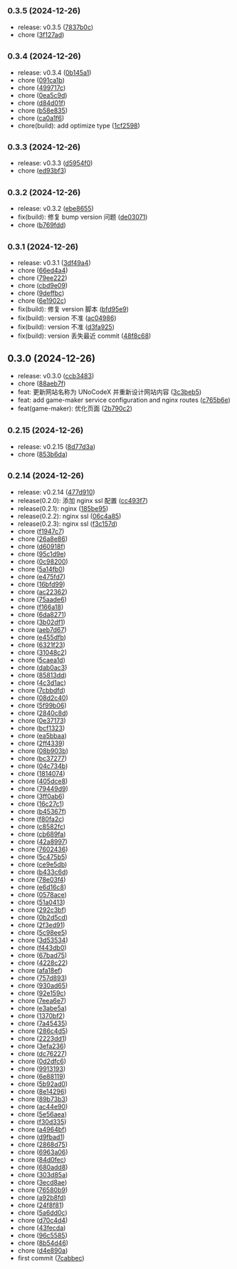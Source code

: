 ## <small>0.3.5 (2024-12-26)</small>

* release: v0.3.5 ([7837b0c](https://github.com/tolerance-go/llm-good/commit/7837b0c))
* chore ([3f127ad](https://github.com/tolerance-go/llm-good/commit/3f127ad))



## <small>0.3.4 (2024-12-26)</small>

* release: v0.3.4 ([0b145a1](https://github.com/tolerance-go/llm-good/commit/0b145a1))
* chore ([091ca1b](https://github.com/tolerance-go/llm-good/commit/091ca1b))
* chore ([499717c](https://github.com/tolerance-go/llm-good/commit/499717c))
* chore ([0ea5c9d](https://github.com/tolerance-go/llm-good/commit/0ea5c9d))
* chore ([d84d01f](https://github.com/tolerance-go/llm-good/commit/d84d01f))
* chore ([b58e835](https://github.com/tolerance-go/llm-good/commit/b58e835))
* chore ([ca0a1f6](https://github.com/tolerance-go/llm-good/commit/ca0a1f6))
* chore(build): add optimize type ([1cf2598](https://github.com/tolerance-go/llm-good/commit/1cf2598))



## <small>0.3.3 (2024-12-26)</small>

* release: v0.3.3 ([d5954f0](https://github.com/tolerance-go/llm-good/commit/d5954f0))
* chore ([ed93bf3](https://github.com/tolerance-go/llm-good/commit/ed93bf3))



## <small>0.3.2 (2024-12-26)</small>

* release: v0.3.2 ([ebe8655](https://github.com/tolerance-go/llm-good/commit/ebe8655))
* fix(build): 修复 bump version 问题 ([de03071](https://github.com/tolerance-go/llm-good/commit/de03071))
* chore ([b769fdd](https://github.com/tolerance-go/llm-good/commit/b769fdd))



## <small>0.3.1 (2024-12-26)</small>

* release: v0.3.1 ([3df49a4](https://github.com/tolerance-go/llm-good/commit/3df49a4))
* chore ([66ed4a4](https://github.com/tolerance-go/llm-good/commit/66ed4a4))
* chore ([79ee222](https://github.com/tolerance-go/llm-good/commit/79ee222))
* chore ([cbd9e09](https://github.com/tolerance-go/llm-good/commit/cbd9e09))
* chore ([9deffbc](https://github.com/tolerance-go/llm-good/commit/9deffbc))
* chore ([6e1902c](https://github.com/tolerance-go/llm-good/commit/6e1902c))
* fix(build): 修复 version 脚本 ([bfd95e9](https://github.com/tolerance-go/llm-good/commit/bfd95e9))
* fix(build): version 不准 ([ac04986](https://github.com/tolerance-go/llm-good/commit/ac04986))
* fix(build): version 不准 ([d3fa925](https://github.com/tolerance-go/llm-good/commit/d3fa925))
* fix(build): version 丢失最近 commit ([48f8c68](https://github.com/tolerance-go/llm-good/commit/48f8c68))



## 0.3.0 (2024-12-26)

* release: v0.3.0 ([ccb3483](https://github.com/tolerance-go/llm-good/commit/ccb3483))
* chore ([88aeb7f](https://github.com/tolerance-go/llm-good/commit/88aeb7f))
* feat: 更新网站名称为 UNoCodeX 并重新设计网站内容 ([3c3beb5](https://github.com/tolerance-go/llm-good/commit/3c3beb5))
* feat: add game-maker service configuration and nginx routes ([c765b6e](https://github.com/tolerance-go/llm-good/commit/c765b6e))
* feat(game-maker): 优化页面 ([2b790c2](https://github.com/tolerance-go/llm-good/commit/2b790c2))



## <small>0.2.15 (2024-12-26)</small>

* release: v0.2.15 ([8d77d3a](https://github.com/tolerance-go/llm-good/commit/8d77d3a))
* chore ([853b6da](https://github.com/tolerance-go/llm-good/commit/853b6da))



## <small>0.2.14 (2024-12-26)</small>

* release: v0.2.14 ([477d910](https://github.com/tolerance-go/llm-good/commit/477d910))
* release(0.2.0): 添加 nginx ssl 配置 ([cc493f7](https://github.com/tolerance-go/llm-good/commit/cc493f7))
* release(0.2.1): nginx ([185be95](https://github.com/tolerance-go/llm-good/commit/185be95))
* release(0.2.2): nginx ssl ([06c4a85](https://github.com/tolerance-go/llm-good/commit/06c4a85))
* release(0.2.3): nginx ssl ([f3c157d](https://github.com/tolerance-go/llm-good/commit/f3c157d))
* chore ([f1947c7](https://github.com/tolerance-go/llm-good/commit/f1947c7))
* chore ([26a8e86](https://github.com/tolerance-go/llm-good/commit/26a8e86))
* chore ([d60918f](https://github.com/tolerance-go/llm-good/commit/d60918f))
* chore ([95c1d9e](https://github.com/tolerance-go/llm-good/commit/95c1d9e))
* chore ([0c98200](https://github.com/tolerance-go/llm-good/commit/0c98200))
* chore ([5a14fb0](https://github.com/tolerance-go/llm-good/commit/5a14fb0))
* chore ([e475fd7](https://github.com/tolerance-go/llm-good/commit/e475fd7))
* chore ([16bfd99](https://github.com/tolerance-go/llm-good/commit/16bfd99))
* chore ([ac22362](https://github.com/tolerance-go/llm-good/commit/ac22362))
* chore ([75aade6](https://github.com/tolerance-go/llm-good/commit/75aade6))
* chore ([f166a18](https://github.com/tolerance-go/llm-good/commit/f166a18))
* chore ([6da8271](https://github.com/tolerance-go/llm-good/commit/6da8271))
* chore ([3b02df1](https://github.com/tolerance-go/llm-good/commit/3b02df1))
* chore ([aeb7d67](https://github.com/tolerance-go/llm-good/commit/aeb7d67))
* chore ([e455dfb](https://github.com/tolerance-go/llm-good/commit/e455dfb))
* chore ([6321f23](https://github.com/tolerance-go/llm-good/commit/6321f23))
* chore ([31048c2](https://github.com/tolerance-go/llm-good/commit/31048c2))
* chore ([5caea1d](https://github.com/tolerance-go/llm-good/commit/5caea1d))
* chore ([dab0ac3](https://github.com/tolerance-go/llm-good/commit/dab0ac3))
* chore ([85813dd](https://github.com/tolerance-go/llm-good/commit/85813dd))
* chore ([4c3d1ac](https://github.com/tolerance-go/llm-good/commit/4c3d1ac))
* chore ([7cbbdfd](https://github.com/tolerance-go/llm-good/commit/7cbbdfd))
* chore ([08d2c40](https://github.com/tolerance-go/llm-good/commit/08d2c40))
* chore ([5f99b06](https://github.com/tolerance-go/llm-good/commit/5f99b06))
* chore ([2840c8d](https://github.com/tolerance-go/llm-good/commit/2840c8d))
* chore ([0e37173](https://github.com/tolerance-go/llm-good/commit/0e37173))
* chore ([bcf1323](https://github.com/tolerance-go/llm-good/commit/bcf1323))
* chore ([ea5bbaa](https://github.com/tolerance-go/llm-good/commit/ea5bbaa))
* chore ([2ff4339](https://github.com/tolerance-go/llm-good/commit/2ff4339))
* chore ([08b903b](https://github.com/tolerance-go/llm-good/commit/08b903b))
* chore ([bc37277](https://github.com/tolerance-go/llm-good/commit/bc37277))
* chore ([04c734b](https://github.com/tolerance-go/llm-good/commit/04c734b))
* chore ([1814074](https://github.com/tolerance-go/llm-good/commit/1814074))
* chore ([405dce8](https://github.com/tolerance-go/llm-good/commit/405dce8))
* chore ([79449d9](https://github.com/tolerance-go/llm-good/commit/79449d9))
* chore ([3ff0ab6](https://github.com/tolerance-go/llm-good/commit/3ff0ab6))
* chore ([16c27c1](https://github.com/tolerance-go/llm-good/commit/16c27c1))
* chore ([b45367f](https://github.com/tolerance-go/llm-good/commit/b45367f))
* chore ([f80fa2c](https://github.com/tolerance-go/llm-good/commit/f80fa2c))
* chore ([c8582fc](https://github.com/tolerance-go/llm-good/commit/c8582fc))
* chore ([cb689fa](https://github.com/tolerance-go/llm-good/commit/cb689fa))
* chore ([42a8997](https://github.com/tolerance-go/llm-good/commit/42a8997))
* chore ([7602436](https://github.com/tolerance-go/llm-good/commit/7602436))
* chore ([5c475b5](https://github.com/tolerance-go/llm-good/commit/5c475b5))
* chore ([ce9e5db](https://github.com/tolerance-go/llm-good/commit/ce9e5db))
* chore ([b433c6d](https://github.com/tolerance-go/llm-good/commit/b433c6d))
* chore ([78e03f4](https://github.com/tolerance-go/llm-good/commit/78e03f4))
* chore ([e6d16c8](https://github.com/tolerance-go/llm-good/commit/e6d16c8))
* chore ([0578ace](https://github.com/tolerance-go/llm-good/commit/0578ace))
* chore ([51a0413](https://github.com/tolerance-go/llm-good/commit/51a0413))
* chore ([292c3bf](https://github.com/tolerance-go/llm-good/commit/292c3bf))
* chore ([0b2d5cd](https://github.com/tolerance-go/llm-good/commit/0b2d5cd))
* chore ([2f3ed91](https://github.com/tolerance-go/llm-good/commit/2f3ed91))
* chore ([5c98ee5](https://github.com/tolerance-go/llm-good/commit/5c98ee5))
* chore ([3d53534](https://github.com/tolerance-go/llm-good/commit/3d53534))
* chore ([f443db0](https://github.com/tolerance-go/llm-good/commit/f443db0))
* chore ([67bad75](https://github.com/tolerance-go/llm-good/commit/67bad75))
* chore ([4228c22](https://github.com/tolerance-go/llm-good/commit/4228c22))
* chore ([afa18ef](https://github.com/tolerance-go/llm-good/commit/afa18ef))
* chore ([757d893](https://github.com/tolerance-go/llm-good/commit/757d893))
* chore ([930ad65](https://github.com/tolerance-go/llm-good/commit/930ad65))
* chore ([92e159c](https://github.com/tolerance-go/llm-good/commit/92e159c))
* chore ([7eea6e7](https://github.com/tolerance-go/llm-good/commit/7eea6e7))
* chore ([e3abe5a](https://github.com/tolerance-go/llm-good/commit/e3abe5a))
* chore ([1370bf2](https://github.com/tolerance-go/llm-good/commit/1370bf2))
* chore ([7a45435](https://github.com/tolerance-go/llm-good/commit/7a45435))
* chore ([286c4d5](https://github.com/tolerance-go/llm-good/commit/286c4d5))
* chore ([2223dd1](https://github.com/tolerance-go/llm-good/commit/2223dd1))
* chore ([3efa236](https://github.com/tolerance-go/llm-good/commit/3efa236))
* chore ([dc76227](https://github.com/tolerance-go/llm-good/commit/dc76227))
* chore ([0d2dfc6](https://github.com/tolerance-go/llm-good/commit/0d2dfc6))
* chore ([9913193](https://github.com/tolerance-go/llm-good/commit/9913193))
* chore ([6e88119](https://github.com/tolerance-go/llm-good/commit/6e88119))
* chore ([5b92ad0](https://github.com/tolerance-go/llm-good/commit/5b92ad0))
* chore ([8e14296](https://github.com/tolerance-go/llm-good/commit/8e14296))
* chore ([89b73b3](https://github.com/tolerance-go/llm-good/commit/89b73b3))
* chore ([ac44e90](https://github.com/tolerance-go/llm-good/commit/ac44e90))
* chore ([5e56aea](https://github.com/tolerance-go/llm-good/commit/5e56aea))
* chore ([f30d335](https://github.com/tolerance-go/llm-good/commit/f30d335))
* chore ([a4964bf](https://github.com/tolerance-go/llm-good/commit/a4964bf))
* chore ([d9fbad1](https://github.com/tolerance-go/llm-good/commit/d9fbad1))
* chore ([2868d75](https://github.com/tolerance-go/llm-good/commit/2868d75))
* chore ([6963a06](https://github.com/tolerance-go/llm-good/commit/6963a06))
* chore ([84d0fec](https://github.com/tolerance-go/llm-good/commit/84d0fec))
* chore ([680add8](https://github.com/tolerance-go/llm-good/commit/680add8))
* chore ([303d85a](https://github.com/tolerance-go/llm-good/commit/303d85a))
* chore ([3ecd8ae](https://github.com/tolerance-go/llm-good/commit/3ecd8ae))
* chore ([76580b9](https://github.com/tolerance-go/llm-good/commit/76580b9))
* chore ([a92b8fd](https://github.com/tolerance-go/llm-good/commit/a92b8fd))
* chore ([24f8f81](https://github.com/tolerance-go/llm-good/commit/24f8f81))
* chore ([5a6dd0c](https://github.com/tolerance-go/llm-good/commit/5a6dd0c))
* chore ([d70c4d4](https://github.com/tolerance-go/llm-good/commit/d70c4d4))
* chore ([43fecda](https://github.com/tolerance-go/llm-good/commit/43fecda))
* chore ([96c5585](https://github.com/tolerance-go/llm-good/commit/96c5585))
* chore ([8b54d46](https://github.com/tolerance-go/llm-good/commit/8b54d46))
* chore ([d4e890a](https://github.com/tolerance-go/llm-good/commit/d4e890a))
* first commit ([7cabbec](https://github.com/tolerance-go/llm-good/commit/7cabbec))



